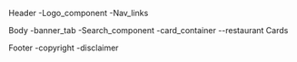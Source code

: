 Header
-Logo_component
-Nav_links



Body
-banner_tab
-Search_component
-card_container
    --restaurant Cards


Footer
-copyright
-disclaimer 